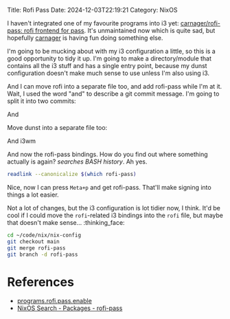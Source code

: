 Title: Rofi Pass
Date: 2024-12-03T22:19:21
Category: NixOS

I haven't integrated one of my favourite programs into i3 yet: [carnager/rofi-pass: rofi frontend for pass](https://github.com/carnager/rofi-pass). It's unmaintained now which is quite sad, but hopefully [carnager](https://github.com/carnager) is having fun doing something else.

I'm going to be mucking about with my i3 configuration a little, so this is a good opportunity to tidy it up. I'm going to make a directory/module that contains all the i3 stuff and has a single entry point, because my dunst configuration doesn't make much sense to use unless I'm also using i3.

<!-- TODO Link to commit dbbec61 -->

And I can move rofi into a separate file too, and add rofi-pass while I'm at it.
Wait, I used the word "and" to describe a git commit message. I'm going to split it into two commits:

<!-- TODO Link to commit ff38f0b -->

And

<!-- TODO Link to commit a339dbd -->

Move dunst into a separate file too:

<!-- TODO Link to commit c080272 -->

And i3wm

<!-- TODO Link to commit 74dabf5 -->

And now the rofi-pass bindings. How do you find out where something actually is again? *searches BASH history*. Ah yes.

```bash
readlink --canonicalize $(which rofi-pass)
```

<!-- TODO Link to commit da351cf -->

Nice, now I can press `Meta+p` and get rofi-pass. That'll make signing into things a lot easier.

Not a lot of changes, but the i3 configuration is lot tidier now, I think. It'd be cool if I could move the `rofi`-related i3 bindings into the `rofi` file, but maybe that doesn't make sense... :thinking_face:

```bash
cd ~/code/nix/nix-config
git checkout main
git merge rofi-pass
git branch -d rofi-pass
```

# References

- [programs.rofi.pass.enable](https://nix-community.github.io/home-manager/options.xhtml#opt-programs.rofi.pass.enable)
- [NixOS Search - Packages - rofi-pass](https://search.nixos.org/packages?channel=24.11&show=rofi-pass&from=0&size=50&sort=relevance&type=packages&query=rofi-pass)

